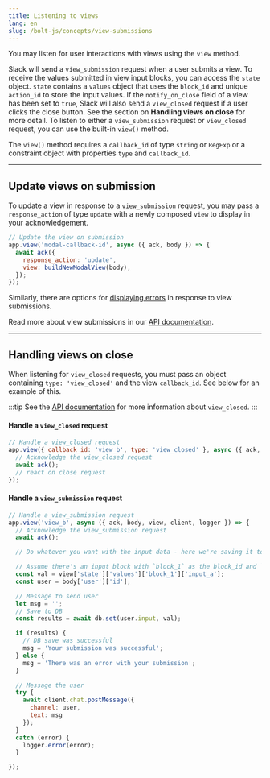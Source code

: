 ```yaml
---
title: Listening to views
lang: en
slug: /bolt-js/concepts/view-submissions
---
```


You may listen for user interactions with views using the `view` method. 

Slack will send a `view_submission` request when a user submits a view. To receive the values submitted in view input blocks, you can access the `state` object. `state` contains a `values` object that uses the `block_id` and unique `action_id` to store the input values.
If the `notify_on_close` field of a view has been set to `true`, Slack will also send a `view_closed` request if a user clicks the close button. See the section on **Handling views on close** for more detail.
To listen to either a `view_submission` request or `view_closed` request, you can use the built-in `view()` method.

The `view()` method requires a `callback_id` of type `string` or `RegExp` or a constraint object with properties `type` and `callback_id`. 

---

## Update views on submission

To update a view in response to a `view_submission` request, you may pass a `response_action` of type `update` with a newly composed `view` to display in your acknowledgement.

```javascript
// Update the view on submission 
app.view('modal-callback-id', async ({ ack, body }) => {
  await ack({
    response_action: 'update',
    view: buildNewModalView(body),
  });
});
```
Similarly, there are options for [displaying errors](https://docs.slack.dev/surfaces/modals#displaying_errors) in response to view submissions.

Read more about view submissions in our [API documentation](https://docs.slack.dev/surfaces/modals#interactions).

---

## Handling views on close

When listening for `view_closed` requests, you must pass an object containing `type: 'view_closed'` and the view `callback_id`. See below for an example of this.

:::tip 
See the [API documentation](https://docs.slack.dev/surfaces/modals#interactions) for more information about `view_closed`.
:::

#### Handle a `view_closed` request

```javascript
// Handle a view_closed request
app.view({ callback_id: 'view_b', type: 'view_closed' }, async ({ ack, body, view, client }) => {
  // Acknowledge the view_closed request
  await ack();
  // react on close request
});
```

#### Handle a `view_submission` request

```javascript
// Handle a view_submission request
app.view('view_b', async ({ ack, body, view, client, logger }) => {
  // Acknowledge the view_submission request
  await ack();

  // Do whatever you want with the input data - here we're saving it to a DB then sending the user a verification of their submission

  // Assume there's an input block with `block_1` as the block_id and `input_a`
  const val = view['state']['values']['block_1']['input_a'];
  const user = body['user']['id'];

  // Message to send user
  let msg = '';
  // Save to DB
  const results = await db.set(user.input, val);

  if (results) {
    // DB save was successful
    msg = 'Your submission was successful';
  } else {
    msg = 'There was an error with your submission';
  }

  // Message the user
  try {
    await client.chat.postMessage({
      channel: user,
      text: msg
    });
  }
  catch (error) {
    logger.error(error);
  }

});
```